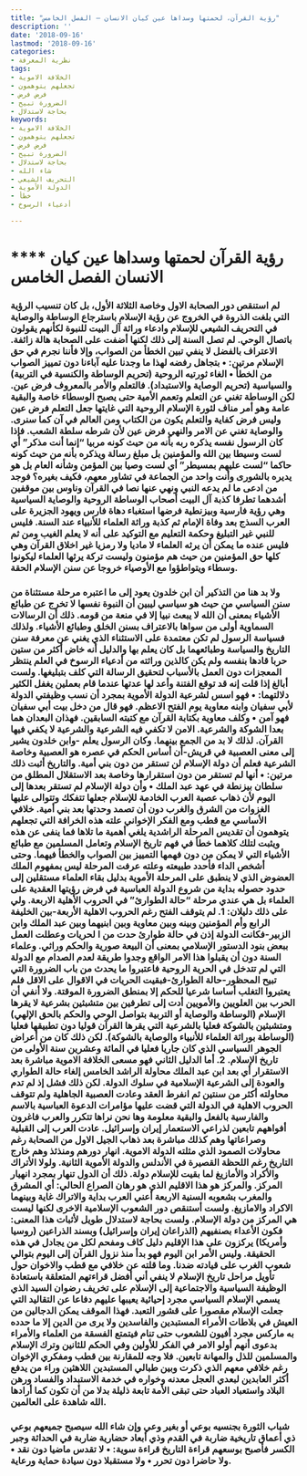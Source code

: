 ```yaml
---
title: "رؤية القرآن، لحمتها وسداها عين كيان الانسان – الفصل الخامس"
description: ''
date: '2018-09-16'
lastmod: '2018-09-16'
categories:
- نظرية المعرفة
tags:
- الخلافة الاموية
- تجعلهم يتوهمون
- فرض فرض
- الضرورة تبيح
- بحاجة لاستدلال
keywords:
- الخلافة الاموية
- تجعلهم يتوهمون
- فرض فرض
- الضرورة تبيح
- بحاجة لاستدلال
- شاء الله
- التحريف الشيعي
- الدولة الأموية
- خطأ
- أدعياء الرسوخ

---
```

# **** **رؤية القرآن لحمتها وسداها عين كيان الانسان الفصل الخامس**

### لم استنقص دور الصحابة الاول وخاصة الثلاثة الأول، بل كان تنسيب الرؤية التي بلغت الذروة في الخروج عن رؤية الإسلام باسترجاع الوساطة والوصاية في التحريف الشيعي للإسلام وادعاء وراثة آل البيت للنبوة لكأنهم يقولون باتصال الوحي. لم تصل السنة إلى ذلك لكنها أضفت على الصحابة هالة زائفة. الاعتراف بالفضل لا ينفي تبين الخطأ من الصواب، وإلا فأننا نجرم في حق الإسلام مرتين: • بتجاهل رفضه لهذا ما وجدنا عليه آباءنا دون تمييز الصواب من الخطأ • الغاء ثورتيه الروحية (تحريم الوساطة والكنسية في التربية) والسياسية (تحريم الوصاية والاستبداد). فالتعلم والأمر بالمعروف فرض عين. لكن الوساطة تغني عن التعلم وتعمم الأمية حتى يصبح الوسطاء خاصة والبقية عامة وهو أمر مناف لثورة الإسلام الروحية التي غايتها جعل التعلم فرض عين وليس فرض كفاية والتعلم يكون من الكتاب ومن العالم في آن كما سنرى. والوصاية تغني عن الامر والنهي فرض عين لأن شرطه سلطة الشعب. فإذا كان الرسول نفسه يذكره ربه بأنه من حيث كونه مربيا “إنما أنت مذكر” أي لست وسيطا بين الله والمؤمنين بل مبلغ رسالة ويذكره بأنه من حيث كونه حاكما “لست عليهم بمسيطر” أي لست وصيا بين المؤمن وشأنه العام بل هو يديره بالشورى وأنت واحد من الجماعة في تشاور معهم، فكيف بغيره؟ فوجد من ادعى ما لم يدعه النبي ونهي عنها نصا في القرآن وناوس بين موقفين أشدهما تطرفا كذبة آل البيت أصحاب الوساطة الروحية والوصاية السياسية وهي رؤية فارسية وبيزنطية فرضها استغباء دهاة فارس ويهود الجزيرة على العرب السذج بعد وفاة الإمام ثم كذبة وراثة العلماء للأنبياء عند السنة. فليس للنبي غير التبليغ وحكمة التعليم مع التوكيد على أنه لا يعلم الغيب ومن ثم فليس عنده ما يمكن أن يرثه العلماء لا ماديا ولا رمزيا غير اخلاق القرآن وهي كلها حق المؤمنين من حيث هم مؤمنون وليست تركة يرثها العلماء ليكونوا وسطاء ويتواطؤوا مع الأوصياء خروجا عن سنن الإسلام الحقة.

### ولا بد هنا من التذكير أن ابن خلدون يعود إلى ما اعتبره مرحلة مستثناة من سنن السياسي من حيث هو سياسي ليبين أن النبوة نفسها لا تخرج عن طبائع الأشياء بمعنى أن الله لا يبعث نبيا إلا في منعة من قومه. ذلك أن الرسالات السماوية أولى من سواها بالاعتراف بسنن الخلق وطبائع الأشياء. ولذلك فسياسة الرسول لم تكن معتمدة على الاستثناء الذي يغني عن معرفة سنن التاريخ والسياسة وطبائعهما بل كان يعلم بها والدليل أنه خاض أكثر من ستين حربا قادها بنفسه ولم يكن كالذين وراثته من أدعياء الرسوخ في العلم ينتظر المعجزات دون العمل بالأسباب لتحقيق الرسالة التي كلف بتبليغها. ولست أبالغ إذا قلت إنه قد توقع الفتنة وأعد لها عدتها عندما قام بعملين يغفل الكثير دلالتهما: • فهو اسس لشرعية الدولة الأموية بمجرد أن نسب وظيفتي الدولة لأبي سفيان وابنه معاوية يوم الفتح الاعظم. فهو قال من دخل بيت أبي سفيان فهو آمن • وكلف معاوية بكتابة القرآن مع كتبته السابقين. فهذان البعدان هما بعدا الشوكة والشرعية. الامن لا تكفي فيه الشرعية والشرعية لا يكفي فيها القرآن. لذلك لا بد من الجمع بينهما. وكان الرسول يعلم -وابن خلدون يشير إلى معنى العصبية في قريش-أن أساس الحكم في عصره هو العصبية وخاصة الشرعية فعلم أن دولة الإسلام لن تستقر من دون بني أمية. والتاريخ أثبت ذلك مرتين: • أنها لم تستقر من دون استقرارها وخاصة بعد الاستقلال المطلق من سلطان بيزنطة في عهد عبد الملك • وأن دولة الإسلام لم تستقر بعدها إلى اليوم لأن ذهاب عصبة العرب الخادمة للإسلام جعلها تتفكك وتتوالى عليها الغزوات من الشرق والغرب دون أن تصمد وحدتها بعد بني أمية. خلافي الأساسي مع قطب ومع الفكر الإخواني علته هذه الخرافة التي تجعلهم يتوهمون أن تقديس المرحلة الراشدية يلغي أهمية ما تلاها فما ينفى عن هذه ويثبت لتلك كلاهما خطأ في فهم تاريخ الإسلام وتعامل المسلمين مع طبائع الأشياء التي لا يمكن من دون فهمها التمييز بين الصواب والخطأ فيهما. وحتى أشخص الداء فأحدد طبيعته وعلته عرفت المرحلة ليس بمفهوم الملك العضوض الذي لا ينطبق على المرحلة الأموية بدليل بقاء العلماء مستقلين إلى حدود حصوله بداية من شروع الدولة العباسية في فرض رؤيتها العقدية على العلماء بل هي عندي مرحلة “حالة الطوارئ” في الحروب الأهلية الاربعة. ولي على ذلك دليلان: 1. لم يتوقف الفتح رغم الحروب الاهلية الأربعة-بين الخليفة الرابع وأم المؤمنين وبينه وبين معاوية وبين ابنيهما وبين عبد الملك وابن الزبير-فكانت الدولة إذن في حالة طوارئ حدت من ا لحريات وعطلت العمل ببعض بنود الدستور الإسلامي بمعنى أن البيعة صورية والحكم وراثي. وعلماء السنة دون أن يقبلوا هذا الامر الواقع وجدوا طريقة لعدم الصدام مع الدولة التي لم تتدخل في الحرية الروحية فاعتبروا ما يحدث من باب الضرورة التي تبيح المحظور-حالة الطوارئ-فبقيت الحريات في الاقوال على الاقل فلم يعتبروا التغلب أساسا شرعيا للحكم إلا بمنطق الضرورة الموقتة. ولا أنفي أن الحرب بين العلويين والأمويين أدت إلى تطرفين بين متشبثين بشرعية لا يقرها الإسلام (الوساطة والوصاية أو التربية بتواصل الوحي والحكم بالحق الإلهي) ومتشبثين بالشوكة فعليا بالشرعية التي يقرها القرآن قوليا دون تطبيقها فعليا (الوساطة بوراثة العلماء للأنبياء والوصاية بالشوكة). لكن ذلك كان من أعراض الجوهر السياسي الذي كان جاريا فعليا في المائة وعشرين سنة الأولى من تاريخ الإسلام. 2. أما الدليل الثاني فهو مسعى الخلافة الاموية مباشرة بعد الاستقرار أي بعد ابن عبد الملك محاولة الراشد الخامس إلغاء حالة الطواري والعودة إلى الشرعية الإسلامية في سلوك الدولة. لكن ذلك فشل إذ لم تدم محاولته أكثر من سنتين ثم انفرط العقد وعادت العصبية الجاهلية ولم تتوقف الحروب الاهلية في الدولة التي قضت عليها مؤامرات الدعوة العباسية بالاسم والفارسية بالفعل والبقية معلومة وها نحن نراها تتكرر والعرب فاغرون أفواههم تابعين لذراعي الاستعمار إيران وإسرائيل. عادت العرب إلى القبلية وصراعاتها وهم كذلك مباشرة بعد ذهاب الجيل الاول من الصحابة رغم محاولات الصمود الذي مثلته الدولة الاموية. انهار دورهم ومنذئذ وهم خارج التاريخ رغم اللحظة القصيرة في الأندلس والدولة الأموية الثانية. ولولا الأتراك والأكراد والأمازيغ لما بقيت للإسلام دولة. ذلك أن الدول تنهار بمجرد انهيار المركز. والمركز هو هذا الاقليم الذي هو رهان الصراع الحالي: أي المشرق والمغرب بشعوبه السنية الاربعة أعني العرب بداية والاتراك غاية وبينهما الاكراد والامازيغ. ولست أستنقص دور الشعوب الإسلامية الاخرى لكنها ليست هي المركز من دولة الإسلام. ولست بحاجة لاستدلال طويل لأثبات هذا المعنى: فكون الأعداء بصنفيهم (الذراعان إيران وإسرائيل) وبسند الذراعين (روسيا وأمريكا) يركزون على هذا الإقليم دليل كاف ومفحم لكل من يجادل في هذه الحقيقة. وليس الأمر ابن اليوم فهو بدأ منذ نزول القرآن إلى اليوم بتوالي شعوب الغرب على قيادته ضدنا. وما قلته عن خلافي مع قطب والاخوان حول تأويل مراحل تاريخ الإسلام لا ينفي أني أفضل قراءتهم المتعلقة باستعادة الوظيفة السياسية والاجتماعية إلى الإسلام على تخريف رضوان السيد الذي يسمي الإسلام السياسي مجرد إحيائية يعيبها عليهم دفاعا عن التقاليد التي جعلت الإسلام مقصورا على قشور التعبد. فهذا الموقف يمكن الدجالين من العيش في بلاطات الأمراء المستبدين والفاسدين ولا يرى من الدين إلا ما حدده به ماركس مجرد أفيون للشعوب حتى تنام فيتمتع الفسقة من العلماء والأمراء بدعوى أنهم أولو الامر في الفكر للأولين وفي الحكم للثانين وترك الإسلام والمسلمين للذل والمهانة تابعين. فلا وجه للمقارنة بين قطب ومفكري الإخوان رغم خلافي معهم الذي ذكرت وبين طبالي المستبدين اللاهثين وراء من يدفع أكثر العابدين لبعدي العجل معدنه وخواره في خدمة الاستبداد والفساد ورهن البلاد واستعباد العباد حتى تبقى الأمة تابعة ذليلة بدلا من أن تكون كما أرادها الله شاهدة على العالمين.

### شباب الثورة بجنسيه بوعي أو بغير وعي وإن شاء الله سيصبح جميعهم بوعي ذي أعماق تاريخية ضاربة في القدم وذي أبعاد حضارية ضاربة في الحداثة وجبر الكسر فأصبح بوسعهم قراءة التاريخ قراءة سوية: • لا تقدس ماضيا دون نقد • ولا حاضرا دون تحرر • ولا مستقبلا دون سيادة حماية ورعاية.

###